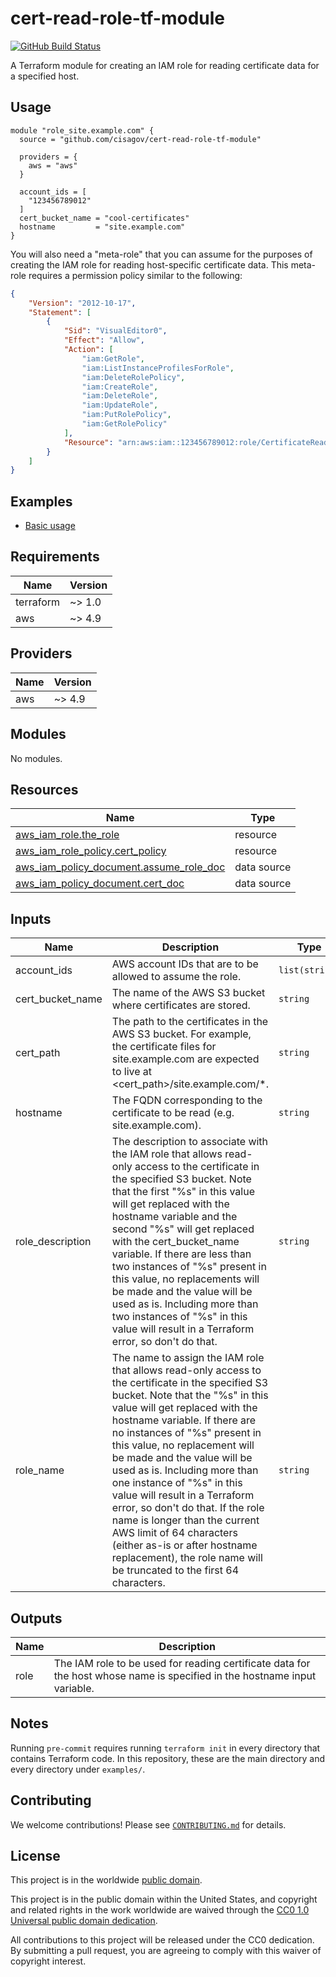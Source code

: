# cert-read-role-tf-module #

[![GitHub Build Status](https://github.com/cisagov/cert-read-role-tf-module/workflows/build/badge.svg)](https://github.com/cisagov/cert-read-role-tf-module/actions)

A Terraform module for creating an IAM role for reading certificate
data for a specified host.

## Usage ##

```hcl
module "role_site.example.com" {
  source = "github.com/cisagov/cert-read-role-tf-module"

  providers = {
    aws = "aws"
  }

  account_ids = [
    "123456789012"
  ]
  cert_bucket_name = "cool-certificates"
  hostname         = "site.example.com"
}
```

You will also need a "meta-role" that you can assume for the purposes
of creating the IAM role for reading host-specific certificate data.
This meta-role requires a permission policy similar to the following:

```json
{
    "Version": "2012-10-17",
    "Statement": [
        {
            "Sid": "VisualEditor0",
            "Effect": "Allow",
            "Action": [
                "iam:GetRole",
                "iam:ListInstanceProfilesForRole",
                "iam:DeleteRolePolicy",
                "iam:CreateRole",
                "iam:DeleteRole",
                "iam:UpdateRole",
                "iam:PutRolePolicy",
                "iam:GetRolePolicy"
            ],
            "Resource": "arn:aws:iam::123456789012:role/CertificateReadOnly-*"
        }
    ]
}
```

## Examples ##

- [Basic usage](https://github.com/cisagov/cert-read-role-tf-module/tree/develop/examples/basic_usage)

<!-- BEGIN_TF_DOCS -->
## Requirements ##

| Name | Version |
|------|---------|
| terraform | ~> 1.0 |
| aws | ~> 4.9 |

## Providers ##

| Name | Version |
|------|---------|
| aws | ~> 4.9 |

## Modules ##

No modules.

## Resources ##

| Name | Type |
|------|------|
| [aws_iam_role.the_role](https://registry.terraform.io/providers/hashicorp/aws/latest/docs/resources/iam_role) | resource |
| [aws_iam_role_policy.cert_policy](https://registry.terraform.io/providers/hashicorp/aws/latest/docs/resources/iam_role_policy) | resource |
| [aws_iam_policy_document.assume_role_doc](https://registry.terraform.io/providers/hashicorp/aws/latest/docs/data-sources/iam_policy_document) | data source |
| [aws_iam_policy_document.cert_doc](https://registry.terraform.io/providers/hashicorp/aws/latest/docs/data-sources/iam_policy_document) | data source |

## Inputs ##

| Name | Description | Type | Default | Required |
|------|-------------|------|---------|:--------:|
| account\_ids | AWS account IDs that are to be allowed to assume the role. | `list(string)` | `[]` | no |
| cert\_bucket\_name | The name of the AWS S3 bucket where certificates are stored. | `string` | n/a | yes |
| cert\_path | The path to the certificates in the AWS S3 bucket.  For example, the certificate files for site.example.com are expected to live at <cert\_path>/site.example.com/*. | `string` | `"live"` | no |
| hostname | The FQDN corresponding to the certificate to be read (e.g. site.example.com). | `string` | n/a | yes |
| role\_description | The description to associate with the IAM role that allows read-only access to the certificate in the specified S3 bucket.  Note that the first "%s" in this value will get replaced with the hostname variable and the second "%s" will get replaced with the cert\_bucket\_name variable.  If there are less than two instances of "%s" present in this value, no replacements will be made and the value will be used as is.  Including more than two instances of "%s" in this value will result in a Terraform error, so don't do that. | `string` | `"Allows read-only access to the certificate data for %s from the %s S3 bucket."` | no |
| role\_name | The name to assign the IAM role that allows read-only access to the certificate in the specified S3 bucket.  Note that the "%s" in this value will get replaced with the hostname variable.  If there are no instances of "%s" present in this value, no replacement will be made and the value will be used as is.  Including more than one instance of "%s" in this value will result in a Terraform error, so don't do that.  If the role name is longer than the current AWS limit of 64 characters (either as-is or after hostname replacement), the role name will be truncated to the first 64 characters. | `string` | `"CertificateReadOnly-%s"` | no |

## Outputs ##

| Name | Description |
|------|-------------|
| role | The IAM role to be used for reading certificate data for the host whose name is specified in the hostname input variable. |
<!-- END_TF_DOCS -->

## Notes ##

Running `pre-commit` requires running `terraform init` in every directory that
contains Terraform code. In this repository, these are the main directory and
every directory under `examples/`.

## Contributing ##

We welcome contributions!  Please see [`CONTRIBUTING.md`](CONTRIBUTING.md) for
details.

## License ##

This project is in the worldwide [public domain](LICENSE).

This project is in the public domain within the United States, and
copyright and related rights in the work worldwide are waived through
the [CC0 1.0 Universal public domain
dedication](https://creativecommons.org/publicdomain/zero/1.0/).

All contributions to this project will be released under the CC0
dedication. By submitting a pull request, you are agreeing to comply
with this waiver of copyright interest.
